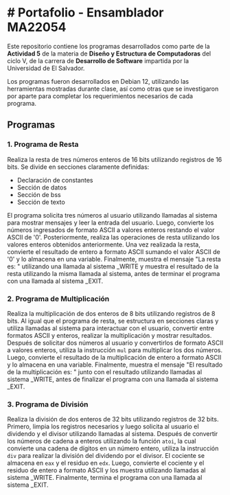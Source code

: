 # # Portafolio - Ensamblador MA22054

Este repositorio contiene los programas desarrollados como parte de la **Actividad 5** de la materia de **Diseño y Estructura de Computadoras** del ciclo V, de la carrera de **Desarrollo de Software** impartida por la Universidad de El Salvador.

Los programas fueron desarrollados en Debian 12, utilizando las herramientas mostradas durante clase, así como otras que se investigaron por aparte para completar los requerimientos necesarios de cada programa.

## Programas

### 1. Programa de Resta

Realiza la resta de tres números enteros de 16 bits utilizando registros de 16 bits. Se divide en secciones claramente definidas:

- Declaración de constantes
- Sección de datos
- Sección de bss
- Sección de texto

El programa solicita tres números al usuario utilizando llamadas al sistema para mostrar mensajes y leer la entrada del usuario. Luego, convierte los números ingresados de formato ASCII a valores enteros restando el valor ASCII de '0'. Posteriormente, realiza las operaciones de resta utilizando los valores enteros obtenidos anteriormente. Una vez realizada la resta, convierte el resultado de entero a formato ASCII sumando el valor ASCII de '0' y lo almacena en una variable. Finalmente, muestra el mensaje "La resta es: " utilizando una llamada al sistema _WRITE y muestra el resultado de la resta utilizando la misma llamada al sistema, antes de terminar el programa con una llamada al sistema _EXIT.

### 2. Programa de Multiplicación

Realiza la multiplicación de dos enteros de 8 bits utilizando registros de 8 bits. Al igual que el programa de resta, se estructura en secciones claras y utiliza llamadas al sistema para interactuar con el usuario, convertir entre formatos ASCII y enteros, realizar la multiplicación y mostrar resultados. Después de solicitar dos números al usuario y convertirlos de formato ASCII a valores enteros, utiliza la instrucción `mul` para multiplicar los dos números. Luego, convierte el resultado de la multiplicación de entero a formato ASCII y lo almacena en una variable. Finalmente, muestra el mensaje "El resultado de la multiplicación es: " junto con el resultado utilizando llamadas al sistema _WRITE, antes de finalizar el programa con una llamada al sistema _EXIT.

### 3. Programa de División

Realiza la división de dos enteros de 32 bits utilizando registros de 32 bits. Primero, limpia los registros necesarios y luego solicita al usuario el dividendo y el divisor utilizando llamadas al sistema. Después de convertir los números de cadena a enteros utilizando la función `atoi`, la cual convierte una cadena de dígitos en un número entero, utiliza la instrucción `div` para realizar la división del dividendo por el divisor. El cociente se almacena en `eax` y el residuo en `edx`. Luego, convierte el cociente y el residuo de entero a formato ASCII y los muestra utilizando llamadas al sistema _WRITE. Finalmente, termina el programa con una llamada al sistema _EXIT.

